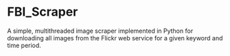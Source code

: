 # FBI_Scraper
A simple, multithreaded image scraper implemented in Python for downloading all images from the Flickr web service for a given keyword and time period.
